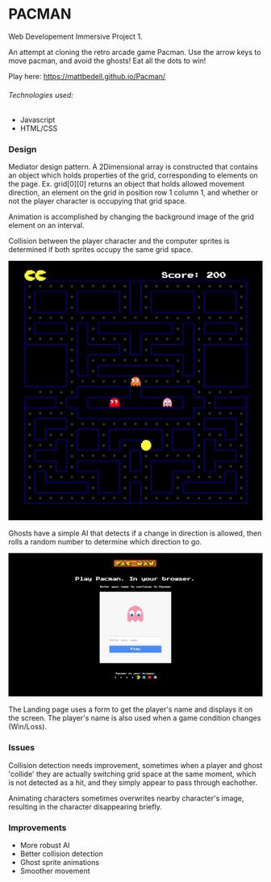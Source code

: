 # PACMAN
Web Developement Immersive Project 1. 

An attempt at cloning the retro arcade game Pacman. Use the arrow keys to move pacman, and avoid the ghosts! Eat all the dots to win!


Play here: https://mattbedell.github.io/Pacman/
###### Technologies used:
* Javascript
* HTML/CSS

### Design
Mediator design pattern. A 2Dimensional array is constructed that contains an object which holds properties of the grid, corresponding to elements on the page. Ex. grid[0][0] returns an object that holds allowed movement direction, an element on the grid in position row 1 column 1, and whether or not the player character is occupying that grid space.

Animation is accomplished by changing the background image of the grid element on an interval.

Collision between the player character and the computer sprites is determined if both sprites occupy the same grid space.

![alt text](https://github.com/mattBedell/Pacman/blob/master/Screenshots/gameplay.png?raw=true "Gameplay")

Ghosts have a simple AI that detects if a change in direction is allowed, then rolls a random number to determine which direction to go.



![alt text](https://github.com/mattBedell/Pacman/blob/master/Screenshots/pacmanLanding.png?raw=true "Gameplay")

The Landing page uses a form to get the player's name and displays it on the screen.  The player's name is also used when a game condition changes (Win/Loss).


### Issues
Collision detection needs improvement, sometimes when a player and ghost 'collide' they are actually switching grid space at the same moment, which is not detected as a hit, and they simply appear to pass through eachother.

Animating characters sometimes overwrites nearby character's image, resulting in the character disappearing briefly.

### Improvements

* More robust AI
* Better collision detection
* Ghost sprite animations
* Smoother movement


